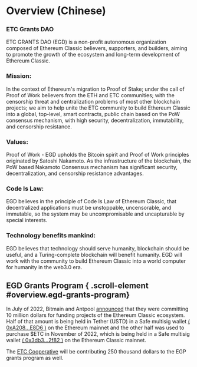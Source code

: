 # Overview (Chinese)

### ETC Grants DAO

ETC GRANTS DAO (EGD) is a non-profit autonomous organization composed of Ethereum Classic believers, supporters, and builders, aiming to promote the growth of the ecosystem and long-term development of Ethereum Classic.

### Mission:

In the context of Ethereum's migration to Proof of Stake; under the call of Proof of Work believers from the ETH and ETC communities; with the censorship threat and centralization problems of most other blockchain projects; we aim to help unite the ETC community to build Ethereum Classic into a global, top-level, smart contracts, public chain based on the PoW consensus mechanism, with high security, decentralization, immutability, and censorship resistance.

### Values:

Proof of Work - EGD upholds the Bitcoin spirit and Proof of Work principles originated by Satoshi Nakamoto. As the infrastructure of the blockchain, the PoW based Nakamoto Consensus mechanism has significant security, decentralization, and censorship resistance advantages.

### Code Is Law:

EGD believes in the principle of Code Is Law of Ethereum Classic, that decentralized applications must be unstoppable, uncensorable, and immutable, so the system may be uncompromisable and uncapturable by special interests.

### Technology benefits mankind:

EGD believes that technology should serve humanity, blockchain should be useful, and a Turing-complete blockchain will benefit humanity. EGD will work with the community to build Ethereum Classic into a world computer for humanity in the web3.0 era.

## EGD Grants Program { .scroll-element #overview.egd-grants-program}

In July of 2022, Bitmain and Antpool [announced](https://www.coindesk.com/business/2022/07/26/antpool-supports-ethereum-classic-ecosystem-with-10m-investment/) that they were committing 10 million dollars for funding projects of the Ethereum Classic ecosystem. Half of that amount is being held in Tether (USTD) in a Safe multisig wallet [( 0xA208...E8D6 )](https://app.safe.global/eth:0xA208013A926718B43A6609e29691783833dcE8D6/balances) on the Ethereum mainnet and the other half was used to purchase $ETC in November of 2022, which is being held in a Safe multisig wallet [( 0x3db3...2f82 )](https://multisig.etccooperative.org/app/ETC:0x3db3D728B8783656b83c3cB8eDc1481eC3c62f82/balances) on the Ethereum Classic mainnet.

The [ETC Cooperative](https://etccooperative.org/) will be contributing 250 thousand dollars to the EGP grants program as well.
